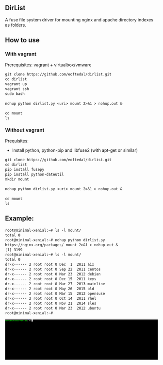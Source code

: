 DirList
-------

A fuse file system driver for mounting nginx and apache directory indexes as folders.

## How to use


### With vagrant

Prerequisites: vagrant + virtualbox/vmware

```
git clone https://github.com/eoftedal/dirlist.git
cd dirlist
vagrant up
vagrant ssh
sudo bash

nohup python dirlist.py <uri> mount 2>&1 > nohup.out &

cd mount
ls
```

### Without vagrant

Prequisites:
* Install python, python-pip and libfuse2 (with apt-get or similar)

```
git clone https://github.com/eoftedal/dirlist.git
cd dirlist
pip install fusepy
pip install python-dateutil
mkdir mount

nohup python dirlist.py <uri> mount 2>&1 > nohup.out &

cd mount
ls
```


## Example:

```
root@minimal-xenial:~# ls -l mount/
total 0
root@minimal-xenial:~# nohup python dirlist.py https://nginx.org/packages/ mount 2>&1 > nohup.out &
[1] 3199
root@minimal-xenial:~# ls -l mount/
total 0
dr-x------ 2 root root 0 Dec  1  2011 aix
dr-x------ 2 root root 0 Sep 22  2011 centos
dr-x------ 2 root root 0 Mar 23  2012 debian
dr-x------ 2 root root 0 Dec 15  2011 keys
dr-x------ 2 root root 0 Mar 27  2013 mainline
dr-x------ 2 root root 0 May 26  2015 old
dr-x------ 2 root root 0 Mar 15  2012 opensuse
dr-x------ 2 root root 0 Oct 14  2011 rhel
dr-x------ 2 root root 0 Nov 21  2014 sles
dr-x------ 2 root root 0 Mar 23  2012 ubuntu
root@minimal-xenial:~#
```
![demo](demo.gif)
